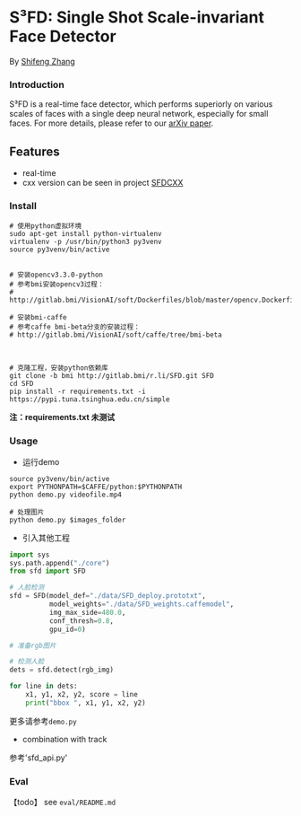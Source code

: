 # S³FD: Single Shot Scale-invariant Face Detector

By [Shifeng Zhang](http://www.cbsr.ia.ac.cn/users/sfzhang/)

### Introduction

S³FD is a real-time face detector, which performs superiorly on various scales of faces with a single deep neural network, especially for small faces. For more details, please refer to our [arXiv paper](https://arxiv.org/abs/1708.05237).

## Features

* real-time
* cxx version can be seen in project [SFDCXX](http://gitlab.bmi/r.li/SFDCXX)

### Install
```shell
# 使用python虚拟环境
sudo apt-get install python-virtualenv
virtualenv -p /usr/bin/python3 py3venv
source py3venv/bin/active


# 安装opencv3.3.0-python
# 参考bmi安装opencv3过程：
# http://gitlab.bmi/VisionAI/soft/Dockerfiles/blob/master/opencv.Dockerfile

# 安装bmi-caffe
# 参考caffe bmi-beta分支的安装过程：
# http://gitlab.bmi/VisionAI/soft/caffe/tree/bmi-beta



# 克隆工程，安装python依赖库
git clone -b bmi http://gitlab.bmi/r.li/SFD.git SFD
cd SFD
pip install -r requirements.txt -i  https://pypi.tuna.tsinghua.edu.cn/simple

```

__注：requirements.txt 未测试__

### Usage

* 运行demo

```
source py3venv/bin/active
export PYTHONPATH=$CAFFE/python:$PYTHONPATH
python demo.py videofile.mp4

# 处理图片
python demo.py $images_folder
```

* 引入其他工程

```python
import sys
sys.path.append("./core")
from sfd import SFD

# 人脸检测
sfd = SFD(model_def="./data/SFD_deploy.prototxt",
          model_weights="./data/SFD_weights.caffemodel",
          img_max_side=480.0,
          conf_thresh=0.8,
          gpu_id=0)

# 准备rgb图片

# 检测人脸
dets = sfd.detect(rgb_img)

for line in dets:
    x1, y1, x2, y2, score = line
    print("bbox ", x1, y1, x2, y2)


```
更多请参考`demo.py`

* combination with track

参考'sfd_api.py'

### Eval

【todo】
see `eval/README.md`
